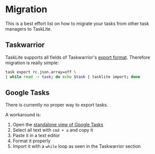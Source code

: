 # Migration

This is a best effort list on how to migrate your tasks
from other task managers to TaskLite.


## Taskwarrior

TaskLite supports all fields of Taskwarrior's [export format].
Therefore migration is really simple:

```bash
task export rc.json.array=off \
| while read -r task; do echo $task | tasklite import; done
```

[export format]: https://taskwarrior.org/docs/design/task.html


## Google Tasks

There is currently no proper way to export tasks.

A workaround is:

1. Open the [standalone view of Google Tasks][gt]
1. Select all text with `cmd + a` and copy it
1. Paste it in a text editor
1. Format it properly
1. Import it with a `while` loop as seen in the Taskwarrior section

[gt]: https://tasks.google.com/embed/?origin=https://calendar.google.com&fullWidth=1
